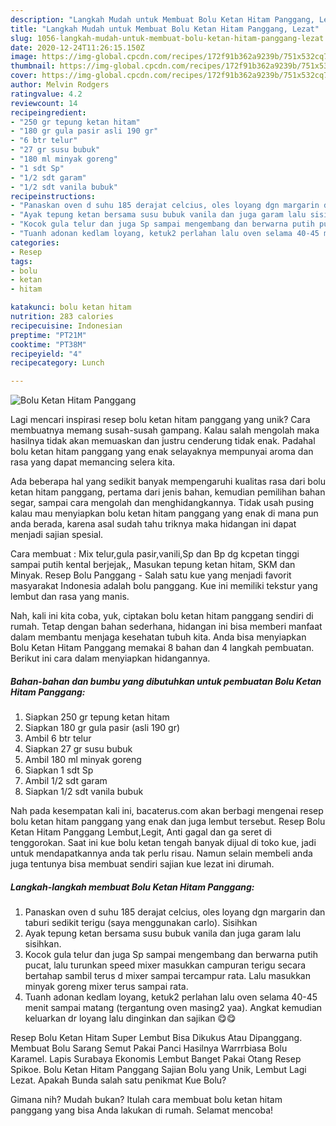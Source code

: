 ```yaml
---
description: "Langkah Mudah untuk Membuat Bolu Ketan Hitam Panggang, Lezat"
title: "Langkah Mudah untuk Membuat Bolu Ketan Hitam Panggang, Lezat"
slug: 1056-langkah-mudah-untuk-membuat-bolu-ketan-hitam-panggang-lezat
date: 2020-12-24T11:26:15.150Z
image: https://img-global.cpcdn.com/recipes/172f91b362a9239b/751x532cq70/bolu-ketan-hitam-panggang-foto-resep-utama.jpg
thumbnail: https://img-global.cpcdn.com/recipes/172f91b362a9239b/751x532cq70/bolu-ketan-hitam-panggang-foto-resep-utama.jpg
cover: https://img-global.cpcdn.com/recipes/172f91b362a9239b/751x532cq70/bolu-ketan-hitam-panggang-foto-resep-utama.jpg
author: Melvin Rodgers
ratingvalue: 4.2
reviewcount: 14
recipeingredient:
- "250 gr tepung ketan hitam"
- "180 gr gula pasir asli 190 gr"
- "6 btr telur"
- "27 gr susu bubuk"
- "180 ml minyak goreng"
- "1 sdt Sp"
- "1/2 sdt garam"
- "1/2 sdt vanila bubuk"
recipeinstructions:
- "Panaskan oven d suhu 185 derajat celcius, oles loyang dgn margarin dan taburi sedikit terigu (saya menggunakan carlo). Sisihkan"
- "Ayak tepung ketan bersama susu bubuk vanila dan juga garam lalu sisihkan."
- "Kocok gula telur dan juga Sp sampai mengembang dan berwarna putih pucat, lalu turunkan speed mixer masukkan campuran terigu secara bertahap sambil terus d mixer sampai tercampur rata. Lalu masukkan minyak goreng mixer terus sampai rata."
- "Tuanh adonan kedlam loyang, ketuk2 perlahan lalu oven selama 40-45 menit sampai matang (tergantung oven masing2 yaa). Angkat kemudian keluarkan dr loyang lalu dinginkan dan sajikan 😋😋"
categories:
- Resep
tags:
- bolu
- ketan
- hitam

katakunci: bolu ketan hitam 
nutrition: 283 calories
recipecuisine: Indonesian
preptime: "PT21M"
cooktime: "PT38M"
recipeyield: "4"
recipecategory: Lunch

---
```



![Bolu Ketan Hitam Panggang](https://img-global.cpcdn.com/recipes/172f91b362a9239b/751x532cq70/bolu-ketan-hitam-panggang-foto-resep-utama.jpg)

Lagi mencari inspirasi resep bolu ketan hitam panggang yang unik? Cara membuatnya memang susah-susah gampang. Kalau salah mengolah maka hasilnya tidak akan memuaskan dan justru cenderung tidak enak. Padahal bolu ketan hitam panggang yang enak selayaknya mempunyai aroma dan rasa yang dapat memancing selera kita.

Ada beberapa hal yang sedikit banyak mempengaruhi kualitas rasa dari bolu ketan hitam panggang, pertama dari jenis bahan, kemudian pemilihan bahan segar, sampai cara mengolah dan menghidangkannya. Tidak usah pusing kalau mau menyiapkan bolu ketan hitam panggang yang enak di mana pun anda berada, karena asal sudah tahu triknya maka hidangan ini dapat menjadi sajian spesial.

Cara membuat : Mix telur,gula pasir,vanili,Sp dan Bp dg kcpetan tinggi sampai putih kental berjejak,, Masukan tepung ketan hitam, SKM dan Minyak. Resep Bolu Panggang - Salah satu kue yang menjadi favorit masyarakat Indonesia adalah bolu panggang. Kue ini memiliki tekstur yang lembut dan rasa yang manis.


Nah, kali ini kita coba, yuk, ciptakan bolu ketan hitam panggang sendiri di rumah. Tetap dengan bahan sederhana, hidangan ini bisa memberi manfaat dalam membantu menjaga kesehatan tubuh kita. Anda bisa menyiapkan Bolu Ketan Hitam Panggang memakai 8 bahan dan 4 langkah pembuatan. Berikut ini cara dalam menyiapkan hidangannya.

<!--inarticleads1-->

##### Bahan-bahan dan bumbu yang dibutuhkan untuk pembuatan Bolu Ketan Hitam Panggang:

1. Siapkan 250 gr tepung ketan hitam
1. Siapkan 180 gr gula pasir (asli 190 gr)
1. Ambil 6 btr telur
1. Siapkan 27 gr susu bubuk
1. Ambil 180 ml minyak goreng
1. Siapkan 1 sdt Sp
1. Ambil 1/2 sdt garam
1. Siapkan 1/2 sdt vanila bubuk


Nah pada kesempatan kali ini, bacaterus.com akan berbagi mengenai resep bolu ketan hitam panggang yang enak dan juga lembut tersebut. Resep Bolu Ketan Hitam Panggang Lembut,Legit, Anti gagal dan ga seret di tenggorokan. Saat ini kue bolu ketan tengah banyak dijual di toko kue, jadi untuk mendapatkannya anda tak perlu risau. Namun selain membeli anda juga tentunya bisa membuat sendiri sajian kue lezat ini dirumah. 

<!--inarticleads2-->

##### Langkah-langkah membuat Bolu Ketan Hitam Panggang:

1. Panaskan oven d suhu 185 derajat celcius, oles loyang dgn margarin dan taburi sedikit terigu (saya menggunakan carlo). Sisihkan
1. Ayak tepung ketan bersama susu bubuk vanila dan juga garam lalu sisihkan.
1. Kocok gula telur dan juga Sp sampai mengembang dan berwarna putih pucat, lalu turunkan speed mixer masukkan campuran terigu secara bertahap sambil terus d mixer sampai tercampur rata. Lalu masukkan minyak goreng mixer terus sampai rata.
1. Tuanh adonan kedlam loyang, ketuk2 perlahan lalu oven selama 40-45 menit sampai matang (tergantung oven masing2 yaa). Angkat kemudian keluarkan dr loyang lalu dinginkan dan sajikan 😋😋


Resep Bolu Ketan Hitam Super Lembut Bisa Dikukus Atau Dipanggang. Membuat Bolu Sarang Semut Pakai Panci Hasilnya Warrrbiasa Bolu Karamel. Lapis Surabaya Ekonomis Lembut Banget Pakai Otang Resep Spikoe. Bolu Ketan Hitam Panggang Sajian Bolu yang Unik, Lembut Lagi Lezat. Apakah Bunda salah satu penikmat Kue Bolu? 

Gimana nih? Mudah bukan? Itulah cara membuat bolu ketan hitam panggang yang bisa Anda lakukan di rumah. Selamat mencoba!
